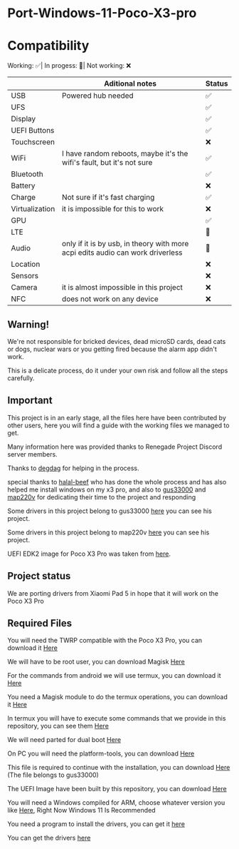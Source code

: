 # Port-Windows-11-Poco-X3-pro 

# Compatibility

Working: ✅|
In progess: 🔶️|
Not working: ❌

|| Aditional notes | Status |
|---------------|------------------------|--------------------------|
| USB | Powered hub needed | ✅|
| UFS |  | ✅|
| Display | | ✅|
| UEFI Buttons |  | ✅|
| Touchscreen | | ❌|
| WiFi | I have random reboots, maybe it's the wifi's fault, but it's not sure | ✅|
| Bluetooth | | ✅|
| Battery |  | ❌|
| Charge | Not sure if it's fast charging | ✅|
| Virtualization | it is impossible for this to work | ❌|
| GPU | | ✅|
| LTE |  | 🔶️|
| Audio | only if it is by usb, in theory with more acpi edits audio can work driverless| 🔶️|
| Location |  | ❌|
| Sensors |  | ❌|
| Camera | it is almost impossible in this project | ❌|
| NFC | does not work on any device | ❌|

## Warning!
We're not responsible for bricked devices, dead microSD cards, dead cats or dogs, nuclear wars or you getting fired because the alarm app didn't work.

This is a delicate process, do it under your own risk and follow all the steps carefully.

## Important

This project is in an early stage, all the files here have been contributed by other users, here you will find a guide with the working files we managed to get.

Many information here was provided thanks to Renegade Project Discord server members.

Thanks to [degdag](https://GitHub.com/degdag) for helping in the process.

special thanks to [halal-beef](https://github.com/halal-beef) who has done the whole process and has also helped me install windows on my x3 pro, and also to [gus33000](https://GitHub.com/gus33000) and [map220v](https://GitHub.com/map220v) for dedicating their time to the project and responding

Some drivers in this project belong to gus33000 [here](https://github.com/WOA-Project/SurfaceDuo-Drivers) you can see his project.

Some drivers in this project belong to map220v [here](https://github.com/map220v/MiPad5-Drivers) you can see his project.

UEFI EDK2 image for Poco X3 Pro was taken from [here](https://github.com/halal-beef/MU-sm8150pkg/actions/runs/3164583519).

## Project status

We are porting drivers from Xiaomi Pad 5 in hope that it will work on the Poco X3 Pro

## Required Files

You will need the TWRP compatible with the Poco X3 Pro, you can download it [Here](https://twrp.me/xiaomi/xiaomipocox3pro.html)

We will have to be root user, you can download Magisk [Here](https://github.com/topjohnwu/Magisk)

For the commands from android we will use termux, you can download it [Here](https://play.google.com/store/apps/details?id=com.termux&hl=es_419&gl=US)

You need a Magisk module to do the termux operations, you can download it [Here](https://github.com/evdenis/disk)

In termux you will have to execute some commands that we provide in this repository, you can see them [Here](https://github.com/Icesito68/Port-Windows-11-Poco-X3-pro/tree/main/commands/termux)

We will need parted for dual boot [Here](https://drive.google.com/file/d/1e8kDC2fylkvJuHimlViHOuHyk8xljr6p/view)

On PC you will need the platform-tools, you can download [Here](https://developer.android.com/studio/releases/platform-tools)

This file is required to continue with the installation, you can download [Here](https://www.mediafire.com/file/bvibrl34nawl2wg/msc.sh/file) (The file belongs to gus33000)

The UEFI Image have been built by this repository, you can download [Here](https://github.com/Icesito68/Port-Windows-11-Poco-X3-pro/tree/main/Uefi)

You will need a Windows compiled for ARM, choose whatever version you like [Here](https://uupdump.net/), Right Now Windows 11 Is Recommended

You need a program to install the drivers, you can get it [here](https://github.com/WOA-Project/DriverUpdater/releases/)

You can get the drivers [here](https://github.com/halal-beef/Vayu-Drivers)
